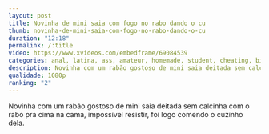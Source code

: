 ```yaml
---
layout: post
title: Novinha de mini saia com fogo no rabo dando o cu
thumb: novinha-de-mini-saia-com-fogo-no-rabo-dando-o-cu
duration: "12:18"
permalink: /:title
video: https://www.xvideos.com/embedframe/69084539
categories: anal, latina, ass, amateur, homemade, student, cheating, big-ass, prima, cousin, colegiala, estudiante, profesor, alumna, anal-sex, teen-anal, latina-anal, sexo-por-el-culo, anal-sex-teen
description: Novinha com um rabão gostoso de mini saia deitada sem calcinha com o rabo pra cima na cama, impossível resistir, foi logo comendo o cuzinho dela.
qualidade: 1080p
ranking: "2"
---
```

Novinha com um rabão gostoso de mini saia deitada sem calcinha com o rabo pra cima na cama, impossível resistir, foi logo comendo o cuzinho dela.
